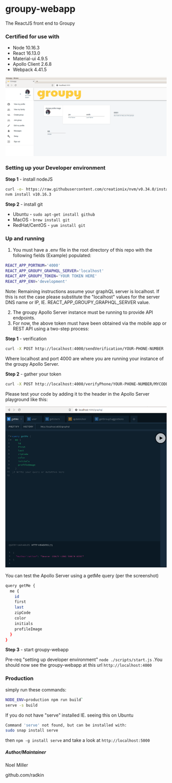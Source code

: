 # groupy-webapp
The ReactJS front end to Groupy

### Certified for use with
* Node 10.16.3
* React 16.13.0
* Material-ui 4.9.5
* Apollo Client 2.6.8
* Webpack 4.41.5

![](docs/screenshots/groupy_readme1.png?raw=true)

### Setting up your Developer environment

**Step 1** - install nodeJS
```bash
curl -o- https://raw.githubusercontent.com/creationix/nvm/v0.34.0/install.sh | bash
nvm install v10.16.3
```
**Step 2** - install git

* Ubuntu - `sudo apt-get install github`
* MacOS - `brew install git`
* RedHat/CentOS - `yum install git`

### Up and running
1. You must have a .env file in the root directory of this repo with the following
fields (Example) populated:

```bash
REACT_APP_PORTNUM='4000'
REACT_APP_GROUPY_GRAPHQL_SERVER='localhost'
REACT_APP_GROUPY_TOKEN='YOUR TOKEN HERE'
REACT_APP_ENV='development'
```

Note: Remaining instructions assume your graphQL server is localhost. If this is not
the case please substitute the "localhost" values for the server DNS name or
IP, IE. REACT_APP_GROUPY_GRAPHQL_SERVER value.

2. The groupy Apollo Server instance must be running to provide API endpoints.
3. For now, the above token must have been obtained via the mobile app or
REST API using a two-step process:

**Step 1** - verification
```bash
curl -X POST http://localhost:4000/sendVerification/YOUR-PHONE-NUMBER
```
Where localhost and port 4000 are where you are running your instance of the
groupy Apollo Server.

**Step 2** - gather your token
```bash
curl -X POST http://localhost:4000/verifyPhone/YOUR-PHONE-NUMBER/MYCODE
```

Please test your code by adding it to the header in the Apollo Server playground
like this:

![](docs/screenshots/groupy_headers.png?raw=true)

You can test the Apollo Server using a getMe query (per the screenshot)
```bash
query getMe {
  me {
    id
    first
    last
    zipCode
    color
    initials
    profileImage   
  }
}
```

**Step 3** - start groupy-webapp

Pre-req "setting up developer environment" `node ./scripts/start.js` .You should now see the groupy-webapp at this url
`http://localhost:4000`

### Production
simply run these commands:
```bash
NODE_ENV=production npm run build`
serve -s build
```
If you do not have "serve" installed IE. seeing this on Ubuntu
```bash
Command 'serve' not found, but can be installed with:
sudo snap install serve
```
then `npm -g install serve`
and take a look at `http://localhost:5000`

##### Author/Maintainer
Noel Miller

github.com/radkin
